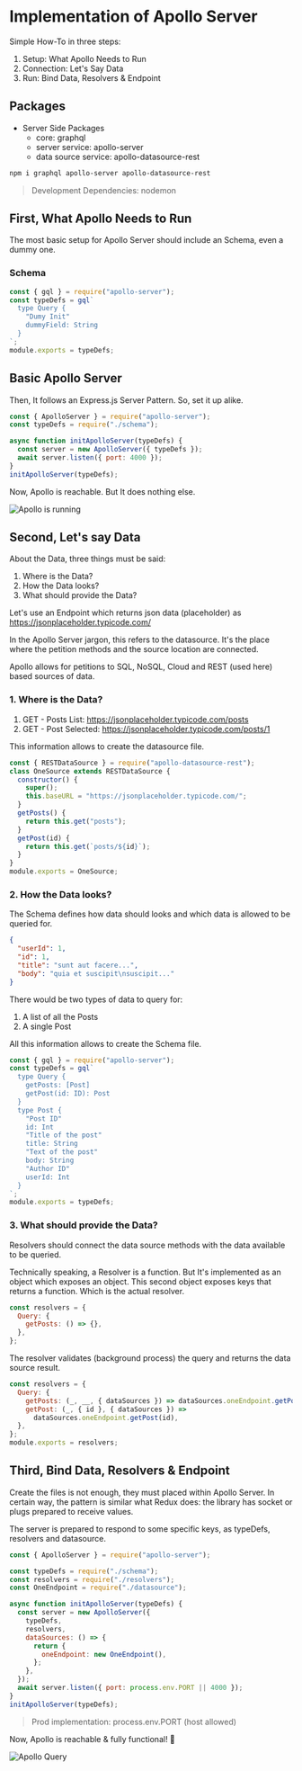 # Implementation of Apollo Server

Simple How-To in three steps:

1. Setup: What Apollo Needs to Run
2. Connection: Let's Say Data
3. Run: Bind Data, Resolvers & Endpoint

## Packages

- Server Side Packages
  - core: graphql
  - server service: apollo-server
  - data source service: apollo-datasource-rest

```bash
npm i graphql apollo-server apollo-datasource-rest
```

> Development Dependencies: nodemon

## First, What Apollo Needs to Run

The most basic setup for Apollo Server should include an Schema, even a dummy one.

### Schema

```js
const { gql } = require("apollo-server");
const typeDefs = gql`
  type Query {
    "Dumy Init"
    dummyField: String
  }
`;
module.exports = typeDefs;
```

## Basic Apollo Server

Then, It follows an Express.js Server Pattern. So, set it up alike.

```js
const { ApolloServer } = require("apollo-server");
const typeDefs = require("./schema");

async function initApolloServer(typeDefs) {
  const server = new ApolloServer({ typeDefs });
  await server.listen({ port: 4000 });
}
initApolloServer(typeDefs);
```

Now, Apollo is reachable. But It does nothing else.

![Apollo is running](readme_files/apollo-running.png)

## Second, Let's say Data

About the Data, three things must be said:

1. Where is the Data?
2. How the Data looks?
3. What should provide the Data?

Let's use an Endpoint which returns json data (placeholder) as https://jsonplaceholder.typicode.com/

In the Apollo Server jargon, this refers to the datasource. It's the place where the petition methods and the source location are connected.

Apollo allows for petitions to SQL, NoSQL, Cloud and REST (used here) based sources of data.

### 1. Where is the Data?

1. GET - Posts List: https://jsonplaceholder.typicode.com/posts
2. GET - Post Selected: https://jsonplaceholder.typicode.com/posts/1

This information allows to create the datasource file.

```js
const { RESTDataSource } = require("apollo-datasource-rest");
class OneSource extends RESTDataSource {
  constructor() {
    super();
    this.baseURL = "https://jsonplaceholder.typicode.com/";
  }
  getPosts() {
    return this.get("posts");
  }
  getPost(id) {
    return this.get(`posts/${id}`);
  }
}
module.exports = OneSource;
```

### 2. How the Data looks?

The Schema defines how data should looks and which data is allowed to be queried for.

```json
{
  "userId": 1,
  "id": 1,
  "title": "sunt aut facere...",
  "body": "quia et suscipit\nsuscipit..."
}
```

There would be two types of data to query for:

1. A list of all the Posts
2. A single Post

All this information allows to create the Schema file.

```js
const { gql } = require("apollo-server");
const typeDefs = gql`
  type Query {
    getPosts: [Post]
    getPost(id: ID): Post
  }
  type Post {
    "Post ID"
    id: Int
    "Title of the post"
    title: String
    "Text of the post"
    body: String
    "Author ID"
    userId: Int
  }
`;
module.exports = typeDefs;
```

### 3. What should provide the Data?

Resolvers should connect the data source methods with the data available to be queried.

Technically speaking, a Resolver is a function. But It's implemented as an object which exposes an object. This second object exposes keys that returns a function. Which is the actual resolver.

```js
const resolvers = {
  Query: {
    getPosts: () => {},
  },
};
```

The resolver validates (background process) the query and returns the data source result.

```js
const resolvers = {
  Query: {
    getPosts: (_, __, { dataSources }) => dataSources.oneEndpoint.getPosts(),
    getPost: (_, { id }, { dataSources }) =>
      dataSources.oneEndpoint.getPost(id),
  },
};
module.exports = resolvers;
```


## Third, Bind Data, Resolvers & Endpoint

Create the files is not enough, they must placed within Apollo Server. In certain way, the pattern is similar what Redux does: the library has socket or plugs prepared to receive values.

The server is prepared to respond to some specific keys, as typeDefs, resolvers and datasource.


```js
const { ApolloServer } = require("apollo-server");

const typeDefs = require("./schema");
const resolvers = require("./resolvers");
const OneEndpoint = require("./datasource");

async function initApolloServer(typeDefs) {
  const server = new ApolloServer({
    typeDefs,
    resolvers,
    dataSources: () => {
      return {
        oneEndpoint: new OneEndpoint(),
      };
    },
  });
  await server.listen({ port: process.env.PORT || 4000 });
}
initApolloServer(typeDefs);
```

> Prod implementation: process.env.PORT (host allowed)

Now, Apollo is reachable & fully functional! 🎉

![Apollo Query](readme_files/apollo-query.png)